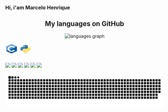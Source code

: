 ### Hi, i'am Marcelo Henrique

<div align="center">
  <h2>My languages on GitHub</h2>
  <img src="https://github-readme-stats.vercel.app/api/top-langs?locale=en&hide_title=true&layout=compact&card_width=300&langs_count=8&theme=github_dark&hide_border=true&username=marcelohenrique0&hide=jupyter%20notebook,tex" height="150" alt="languages graph"  />
</div>



<div style="display: inline_block"><br>
  <img align="center" alt="Caio-C" height="30" width="40" src="https://github.com/devicons/devicon/blob/master/icons/c/c-original.svg">
  <img align="center" alt="Caio-Python" height="30" width="40" src="https://github.com/devicons/devicon/blob/master/icons/python/python-original.svg">
</div>

##
<div>
  <a href="https://www.youtube.com/channel/UC4zm1-BmWPBT7-__M6JIcWA" target="_blank"><img src="https://img.shields.io/badge/YouTube-FF0000?style=for-the-badge&logo=youtube&logoColor=white" target="_blank"></a>
  <a href="https://www.instagram.com/marcelohenrique55/" target="_blank"><img src="https://img.shields.io/badge/-Instagram-%23E4405F?style=for-the-badge&logo=instagram&logoColor=white" target="_blank"></a>
 	<a href="https://www.twitch.tv/matielo0" target="_blank"><img src="https://img.shields.io/badge/Twitch-9146FF?style=for-the-badge&logo=twitch&logoColor=white" target="_blank"></a>
 <a href="https://discord.gg/g8PXR5rA" target="_blank"><img src="https://img.shields.io/badge/Discord-7289DA?style=for-the-badge&logo=discord&logoColor=white" target="_blank"></a> 
  <a href = "mailto:marcelo123.mh91@gmail.com"><img src="https://img.shields.io/badge/-Gmail-%23333?style=for-the-badge&logo=gmail&logoColor=white" target="_blank"></a>
  <a href="https://www.linkedin.com/in/marcelo-henrique-62123b1a3/" target="_blank"><img src="https://img.shields.io/badge/-LinkedIn-%230077B5?style=for-the-badge&logo=linkedin&logoColor=white" target="_blank"></a> 


![snake gif](https://github.com/marcelohenrique0/marcelohenrique0/blob/output/github-contribution-grid-snake.svg)

